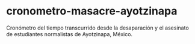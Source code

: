 cronometro-masacre-ayotzinapa
=============================

Cronómetro del tiempo transcurrido desde la desaparación y el asesinato de estudiantes normalistas de Ayotzinapa, México.
